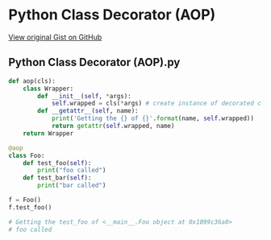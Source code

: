 # Python Class Decorator (AOP)

[View original Gist on GitHub](https://gist.github.com/Integralist/d9b00fc9deafc80f845193deb43f1edf)

## Python Class Decorator (AOP).py

```python
def aop(cls):
    class Wrapper:
        def __init__(self, *args):
            self.wrapped = cls(*args) # create instance of decorated class
        def __getattr__(self, name):
            print('Getting the {} of {}'.format(name, self.wrapped))
            return getattr(self.wrapped, name)
    return Wrapper

@aop
class Foo:
    def test_foo(self):
        print("foo called")
    def test_bar(self):
        print("bar called")

f = Foo()
f.test_foo()

# Getting the test_foo of <__main__.Foo object at 0x1099c36a0>
# foo called
```

